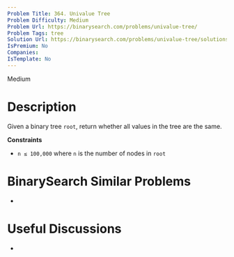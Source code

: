 ```yaml
---
Problem Title: 364. Univalue Tree
Problem Difficulty: Medium
Problem Url: https://binarysearch.com/problems/univalue-tree/
Problem Tags: tree
Solution Url: https://binarysearch.com/problems/univalue-tree/solutions/
IsPremium: No
Companies: 
IsTemplate: No
---
```


<span style="color: ;">Medium</span>

# Description

Given a binary tree `root`, return whether all values in the tree are the same.

**Constraints**
- `n ≤ 100,000` where `n` is the number of nodes in `root`

# BinarySearch Similar Problems

- []()

# Useful Discussions

- []()
